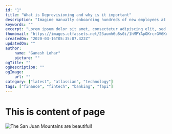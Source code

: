 ```yaml
---
id: "1"
title: "What is Deprovisioning and why is it important"
description: "Imagine manually onboarding hundreds of new employees at once. If you’re a corporate organization that doesn’t have an IAM, that’s often the case. How do you provision hundreds of new users to their respected systems & applications efficiently? Read through the blog & find the solution yourself."
keywords: ""
excerpt: "Lorem ipsum dolor sit amet, consectetur adipiscing elit, sed do eiusmod tempor incididunt ut labore et dolore magna aliqua. Praesent elementum facilisis leo vel fringilla est ullamcorper eget. At imperdiet dui accumsan sit amet nulla facilities morbi tempus."
thumbnail: "https://images.ctfassets.net/23aumh6u8s0i/1hMPYApOKrcrGV6Koi2Ekt/041eb09b09ae149d3d497beae72ee221/Introducing_Auth0_Actions02A.png"
createdOn: "2020-03-16T05:35:07.322Z"
updatedOn: ""
author:
    name: "Ganesh Lohar"
    picture: ""
ogTitle: ""
ogDescription: ""
ogImage:
    url: ""
category: ["latest", "atlassian", "technology"]
tags: ["finance", "fintech", "banking", "fapi"]
---
```


# This is content of page

![The San Juan Mountains are beautiful!](https://mdg.imgix.net/assets/images/san-juan-mountains.jpg?auto=format&fit=clip&q=40&w=1080)
